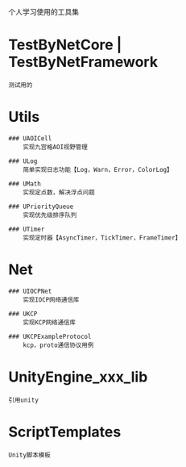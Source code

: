 
  个人学习使用的工具集


# TestByNetCore | TestByNetFramework
    测试用的

# Utils
    ### UAOICell
        实现九宫格AOI视野管理

    ### ULog
        简单实现日志功能【Log，Warn，Error，ColorLog】

    ### UMath
        实现定点数，解决浮点问题

    ### UPriorityQueue
        实现优先级排序队列

    ### UTimer
        实现定时器【AsyncTimer，TickTimer，FrameTimer】

# Net
    ### UIOCPNet
        实现IOCP网络通信库

    ### UKCP
        实现KCP网络通信库

    ### UKCPExampleProtocol
        kcp，proto通信协议用例



# UnityEngine_xxx_lib
    引用unity

# ScriptTemplates
    Unity脚本模板
